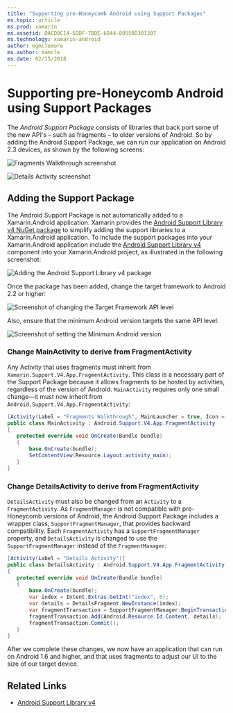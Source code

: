```yaml
---
title: "Supporting pre-Honeycomb Android using Support Packages"
ms.topic: article
ms.prod: xamarin
ms.assetid: DACD0C14-5DDF-7BDE-6844-80550D301307
ms.technology: xamarin-android
author: mgmclemore
ms.author: mamcle
ms.date: 02/15/2018
---
```


# Supporting pre-Honeycomb Android using Support Packages

The *Android Support Package* consists of libraries that back port some
of the new API's &ndash; such as fragments &ndash; to older versions of
Android. So by adding the Android Support Package, we can run our
application on Android 2.3 devices, as shown by the following screens:

![Fragments Walkthrough screenshot](supporting-pre-honeycomb-images/00.png)

![Details Activity screenshot](supporting-pre-honeycomb-images/01.png)

<a name="Adding_the_Support_Package" />

## Adding the Support Package

The Android Support Package is not automatically added to a
Xamarin.Android application. Xamarin provides the
[Android Support Library v4 NuGet package](https://www.nuget.org/packages/Xamarin.Android.Support.v4/) to
simplify adding the support libraries to a Xamarin.Android application.
To include the support packages into your Xamarin.Android application
include the
[Android Support Library v4](https://www.nuget.org/packages/Xamarin.Android.Support.v4/)
component into your Xamarin.Android project, as illustrated in the
following screenshot:

![Adding the Android Support Library v4 package](supporting-pre-honeycomb-images/02.png)

Once the package has been added, change the target framework to Android 2.2 or higher:

![Screenshot of changing the Target Framework API level](supporting-pre-honeycomb-images/03.png)

Also, ensure that the minimum Android version targets the same API level:

![Screenshot of setting the Minimum Android version](supporting-pre-honeycomb-images/04.png)


<a name="Change_MainActivity_to_derive_from_FragmentActivity" />

### Change MainActivity to derive from FragmentActivity

Any Activity that uses fragments must inherit from
`Xamarin.Support.V4.App.FragmentActivity`. This class is a necessary
part of the Support Package because it allows fragments to be hosted by
activities, regardless of the version of Android. `MainActivity`
requires only one small change—it must now inherit from
`Android.Support.V4.App.FragmentActivity`:

```csharp
[Activity(Label = "Fragments Walkthrough", MainLauncher = true, Icon = "@drawable/launcher")]
public class MainActivity : Android.Support.V4.App.FragmentActivity
{
   protected override void OnCreate(Bundle bundle)
   {
       base.OnCreate(bundle);
       SetContentView(Resource.Layout.activity_main);
   }
}
```

<a name="Change_DetailsActivity_to_derive_from_FragmentActivity" />

### Change DetailsActivity to derive from FragmentActivity

`DetailsActivity` must also be changed from an `Activity` to a
`FragmentActivity`. As `FragmentManager` is not compatible with
pre-Honeycomb versions of Android, the Android Support Package includes
a wrapper class, `SupportFragmentManager`, that provides backward
compatibility. Each `FragmentActivity` has a `SupportFragmentManager`
property, and `DetailsActivity` is changed to use the
`SupportFragmentManager` instead of the `FragmentManager`:

```csharp
[Activity(Label = "Details Activity")]
public class DetailsActivity : Android.Support.V4.App.FragmentActivity
{
   protected override void OnCreate(Bundle bundle)
   {
       base.OnCreate(bundle);
       var index = Intent.Extras.GetInt("index", 0);
       var details = DetailsFragment.NewInstance(index);
       var fragmentTransaction = SupportFragmentManager.BeginTransaction(); // Notice the change from FragmentManager to SupportFragmentManager
       fragmentTransaction.Add(Android.Resource.Id.Content, details);
       fragmentTransaction.Commit();
   }
}
```

After we complete these changes, we now have an application that can
run on Android 1.6 and higher, and that uses fragments to adjust our UI
to the size of our target device.


## Related Links

- [Android Support Library v4](https://www.nuget.org/packages/Xamarin.Android.Support.v4)
